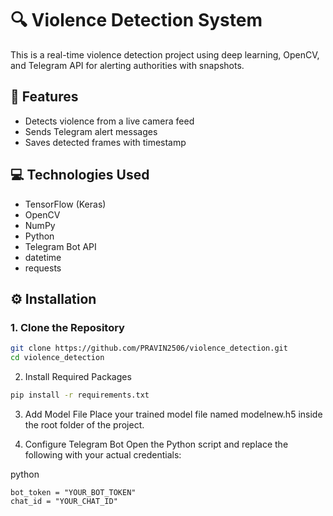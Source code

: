 # 🔍 Violence Detection System

This is a real-time violence detection project using deep learning, OpenCV, and Telegram API for alerting authorities with snapshots.

## 🚀 Features
- Detects violence from a live camera feed
- Sends Telegram alert messages
- Saves detected frames with timestamp

## 💻 Technologies Used
- TensorFlow (Keras)
- OpenCV
- NumPy
- Python
- Telegram Bot API
- datetime
- requests

## ⚙️ Installation

### 1. Clone the Repository
```bash
git clone https://github.com/PRAVIN2506/violence_detection.git
cd violence_detection
```
2. Install Required Packages
```bash
pip install -r requirements.txt
```

3. Add Model File
Place your trained model file named modelnew.h5 inside the root folder of the project.

4. Configure Telegram Bot
Open the Python script and replace the following with your actual credentials:

python
```
bot_token = "YOUR_BOT_TOKEN"
chat_id = "YOUR_CHAT_ID"
```


